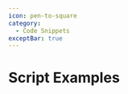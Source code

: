 ```yaml
---
icon: pen-to-square
category:
  - Code Snippets
exceptBar: true
---
```


# Script Examples

<Catalog/>